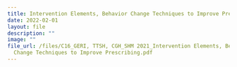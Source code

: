 ```yaml
---
title: Intervention Elements, Behavior Change Techniques to Improve Prescribing
date: 2022-02-01
layout: file
description: ""
image: ""
file_url: /files/C16_GERI, TTSH, CGH_SHM 2021_Intervention Elements, Behavior
  Change Techniques to Improve Prescribing.pdf
---
```


